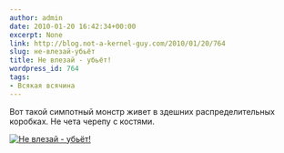 ```yaml
---
author: admin
date: 2010-01-20 16:42:34+00:00
excerpt: None
link: http://blog.not-a-kernel-guy.com/2010/01/20/764
slug: не-влезай-убьёт
title: Не влезай - убьёт!
wordpress_id: 764
tags:
- Всякая всячина
---
```


Вот такой симпотный монстр живет в здешних распределительных коробках. Не чета черепу с костями.

[![Не влезай - убьёт!](/2010/01/hazardous_voltage_warning.jpg)](/2010/01/hazardous_voltage_warning.jpg)

